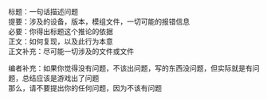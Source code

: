 标题：一句话描述问题  
提要：涉及的设备，版本，模组文件，一切可能的报错信息  
必要：你得出标题这个推论的依据  
正文：如何复现，以及此行为本意  
正文补充：尽可能一切涉及的文件或文件  
  
  
编者补充：如果你觉得没有问题，不该出问题，写的东西没问题，但实际就是有问题，总结应该是游戏出了问题  
那么，请不要提出你的任何问题，因为不该有问题  
